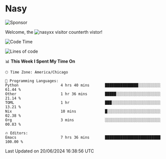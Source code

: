 # Nasy

<!--
<p align="center">
<img height="200" src="https://github-readme-stats.vercel.app/api?username=nasyxx&count_private=true&show_icons=true&theme=dracula&include_all_commits=true"/>
<img height="200" src="https://github-readme-stats.vercel.app/api/top-langs/?username=nasyxx&theme=dracula&hide=html,jupyter+notebook&count_private=true&show_icons=true"/>
</p>

  
----------------
-->

![Sponsor](https://img.shields.io/static/v1.svg?label=Sponsor&message=%E2%9D%A4&logo=GitHub&style=flat&color=pink)
 
Welcome, the ![nasyxx visitor counter](https://count.getloli.com/get/@nasyxx?theme=rule34)th vistor!
 
<!--START_SECTION:waka-->
![Code Time](http://img.shields.io/badge/Code%20Time-4%2C525%20hrs%2030%20mins-blue)

![Lines of code](https://img.shields.io/badge/From%20Hello%20World%20I%27ve%20Written-6.3%20million%20lines%20of%20code-blue)

📊 **This Week I Spent My Time On** 

```text
🕑︎ Time Zone: America/Chicago

💬 Programming Languages: 
Python                   4 hrs 40 mins       ███████████████░░░░░░░░░░   61.44 % 
Other                    1 hr 36 mins        █████░░░░░░░░░░░░░░░░░░░░   21.14 % 
TOML                     1 hr                ███░░░░░░░░░░░░░░░░░░░░░░   13.21 % 
Nix                      10 mins             █░░░░░░░░░░░░░░░░░░░░░░░░   02.38 % 
Org                      3 mins              ░░░░░░░░░░░░░░░░░░░░░░░░░   00.83 % 

🔥 Editors: 
Emacs                    7 hrs 36 mins       █████████████████████████   100.00 % 
```


 Last Updated on 20/06/2024 16:38:56 UTC
<!--END_SECTION:waka-->

<!-- ![visitors](https://visitor-badge.laobi.icu/badge?page_id=nasyxx.nasyxx) -->
